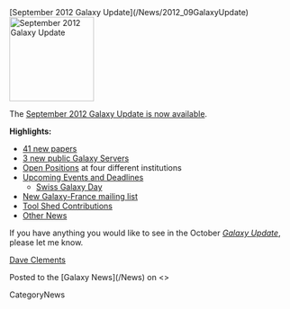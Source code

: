 <div class='newsItemHeader'>[September 2012 Galaxy Update](/News/2012_09GalaxyUpdate)</div>

<div class='right'><a href='/GalaxyUpdates/2012_09/'><img src='/Images/Logos/GalaxyUpdate200.png' alt='September 2012 Galaxy Update' width=150 /></a></div>

The [September 2012 Galaxy Update is now available](/GalaxyUpdates/2012_09). 

**Highlights:**

* [41 new papers](/GalaxyUpdates/2012_09/#new-papers)
* [3 new public Galaxy Servers](/GalaxyUpdates/2012_09/#new-public-servers) 
* [Open Positions](/GalaxyUpdates/2012_09/#whos-hiring) at four different institutions
* [Upcoming Events and Deadlines](/GalaxyUpdates/2012_09/#upcoming-events-and-deadlines)
  * [Swiss Galaxy Day](/GalaxyUpdates/2012_09/#swiss-galaxy-day)
* [New Galaxy-France mailing list](/GalaxyUpdates/2012_09/#new-galaxy-france-mailing-list)
* [Tool Shed Contributions](/GalaxyUpdates/2012_09/#tool-shed-contributions)
* [Other News](/GalaxyUpdates/2012_09/#other-news)

If you have anything you would like to see in the October *[Galaxy Update](/GalaxyUpdates)*, please let me know.

[Dave Clements](/DaveClements)

<div class='newsItemFooter'>Posted to the [Galaxy News](/News) on <<Date(2012-08-29T22:48:23Z)>> </div>

CategoryNews
